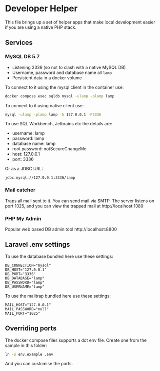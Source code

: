 # Developer Helper

This file brings up a set of helper apps that make local development easier if you are using a native PHP stack.

## Services

### MySQL DB 5.7

 * Listening 3336 (so not to clash with a native MySQL DB)
 * Username, password and database name all `lamp`
 * Persistent data in a docker volume

To connect to it using the mysql client in the container use:

 ```bash
 docker compose exec sqldb mysql -ulamp -plamp lamp
 ```

To connect to it using native client use:

```bash
mysql -ulamp -plamp lamp -h 127.0.0.1 -P3336
```

To use SQL Workbench, Jetbrains etc the details are:

 * username: lamp
 * password: lamp
 * database name: lamp
 * root password: notSecureChangeMe
 * host: 127.0.0.1
 * port: 3336

Or as a JDBC URL:

```
jdbc:mysql://127.0.0.1:3336/lamp
```

### Mail catcher

Traps all mail sent to it. You can send mail via SMTP. The server listens on port 1025, and you can view the trapped mail at http://localhost:1080

### PHP My Admin

Popular web based DB admin tool http://localhost:8800

## Laravel .env settings

To use the database bundled here use these settings:

```dotenv
DB_CONNECTION="mysql"
DB_HOST="127.0.0.1"
DB_PORT="3336"
DB_DATABASE="lamp"
DB_PASSWORD="lamp"
DB_USERNAME="lamp"
```

To use the mailtrap bundled here use these settings:

```dotenv
MAIL_HOST="127.0.0.1"
MAIL_PASSWORD="null"
MAIL_PORT="1025"
```

## Overriding ports

The docker compose files supports a dot env file. Create one from the sample in this folder:

```bash
ln -s env.example .env
```

And you can customise the ports.
